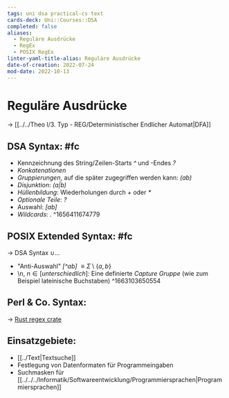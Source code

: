 ```yaml
---
tags: uni dsa practical-cs text
cards-deck: Uni::Courses::DSA
completed: false
aliases:
  - Reguläre Ausdrücke
  - RegEx
  - POSIX RegEx
linter-yaml-title-alias: Reguläre Ausdrücke
date-of-creation: 2022-07-24
mod-date: 2022-10-13
---
```


# Reguläre Ausdrücke
→ [[../../Theo I/3. Typ - REG/Deterministischer Endlicher Automat|DFA]]

## DSA Syntax: #fc
- Kennzeichnung des String/Zeilen-Starts *\^* und -Endes *?*
- *Konkatenationen*
- *Gruppierungen*, auf die später zugegriffen werden kann: *(ab)*
- *Disjunktion*: *(a|b)*
- *Hüllenbildung*: Wiederholungen durch *+* oder *\**
- *Optionale Teile*: *?*
- Auswahl: *[ab]*
- *Wildcards*: *.*
^1656411674779

## POSIX Extended Syntax: #fc
→ DSA Syntax $\cup\dots$
- "Anti-Auswahl" *[\^ab]* $\equiv\Sigma\setminus\{a,b\}$
- \\n, $n\in[unterschiedlich]$: Eine definierte *Capture Gruppe* (wie zum Beispiel lateinische Buchstaben)
^1663103650554

## Perl & Co. Syntax:
→ [Rust regex crate](https://docs.rs/regex/latest/regex/)

## Einsatzgebiete:
- [[../Text|Textsuche]]
- Festlegung von Datenformaten für Programmeingaben
- Suchmasken für [[../../../Informatik/Softwareentwicklung/Programmiersprachen|Programmiersprachen]]
